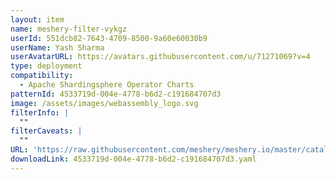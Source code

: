 ```yaml
---
layout: item
name: meshery-filter-vykgz
userId: 551dcb82-7643-4709-8500-9a60e60030b9
userName: Yash Sharma
userAvatarURL: https://avatars.githubusercontent.com/u/71271069?v=4
type: deployment
compatibility:
  - Apache Shardingsphere Operator Charts
patternId: 4533719d-004e-4778-b6d2-c191684707d3
image: /assets/images/webassembly_logo.svg
filterInfo: |
  ""
filterCaveats: |
  ""
URL: 'https://raw.githubusercontent.com/meshery/meshery.io/master/catalog/4533719d-004e-4778-b6d2-c191684707d3.yaml'
downloadLink: 4533719d-004e-4778-b6d2-c191684707d3.yaml
---
```

